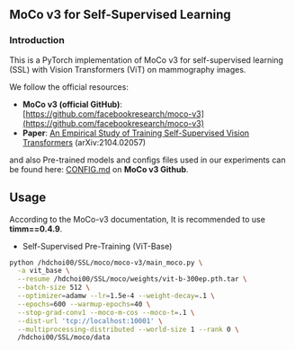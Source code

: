 ## MoCo v3 for Self-Supervised Learning

### Introduction
This is a PyTorch implementation of MoCo v3 for self-supervised learning (SSL) with Vision Transformers (ViT) on mammography images.

We follow the official resources:
- **MoCo v3 (official GitHub)**: [https://github.com/facebookresearch/moco-v3](https://github.com/facebookresearch/moco-v3)
- **Paper**: [An Empirical Study of Training Self-Supervised Vision Transformers](https://arxiv.org/abs/2104.02057) (arXiv:2104.02057)

and also Pre-trained models and configs files used in our experiments can be found here: [CONFIG.md](https://github.com/facebookresearch/moco-v3/blob/main/CONFIG.md) on **MoCo v3 Github**.

## Usage

According to the MoCo-v3 documentation, It is recommended to use **timm==0.4.9**.

- Self-Supervised Pre-Training (ViT-Base)
```bash
python /hdchoi00/SSL/moco/moco-v3/main_moco.py \
  -a vit_base \
  --resume /hdchoi00/SSL/moco/weights/vit-b-300ep.pth.tar \
  --batch-size 512 \
  --optimizer=adamw --lr=1.5e-4 --weight-decay=.1 \
  --epochs=600 --warmup-epochs=40 \
  --stop-grad-conv1 --moco-m-cos --moco-t=.1 \
  --dist-url 'tcp://localhost:10001' \
  --multiprocessing-distributed --world-size 1 --rank 0 \
  /hdchoi00/SSL/moco/data
```
